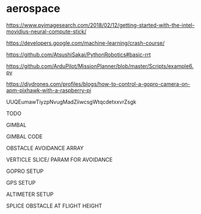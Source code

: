# aerospace
https://www.pyimagesearch.com/2018/02/12/getting-started-with-the-intel-movidius-neural-compute-stick/

https://developers.google.com/machine-learning/crash-course/

https://github.com/AtsushiSakai/PythonRobotics#basic-rrt

https://github.com/ArduPilot/MissionPlanner/blob/master/Scripts/example6.py

https://diydrones.com/profiles/blogs/how-to-control-a-gopro-camera-on-apm-pixhawk-with-a-raspberry-pi


UUQEumawTiyzpNvugMadZiiwcsgWtqcdetxxvrZsgk

TODO


GIMBAL

GIMBAL CODE

OBSTACLE AVOIDANCE ARRAY

VERTICLE SLICE/ PARAM FOR AVOIDANCE

GOPRO SETUP

GPS SETUP

ALTIMETER SETUP

SPLICE OBSTACLE AT FLIGHT HEIGHT
